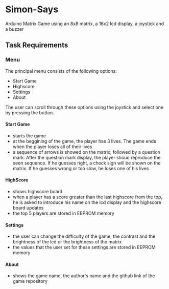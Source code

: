# Simon-Says
Arduino Matrix Game using an 8x8 matrix, a 16x2 lcd display, a joystick and a buzzer

## Task Requirements

### Menu

The principal menu consists of the following options:
- Start Game
- Highscore
- Settings
- About

The user can scroll through these options using the joystick and select one by pressing the button. 

#### Start Game
 - starts the game 
 - at the beggining of the game, the player has 3 lives. The game ends when the player loses all of their lives
 - a sequence of arrows is showed on the matrix, followed by a question mark. After the question mark display, the player shoud reproduce the seen sequence. If he guesses right, a check sign will be shown on the matrix. If he guesses wrong or too slow, he loses one of his lives
#### HighScore
 - shows  highscore board
 - when a player has a score greater than the last highscore from the top, he is asked to introduce his name on the lcd display and the highscore board updates
 - the top 5 players are stored in EEPROM memory
#### Settings
 - the user can change the difficulty of the game, the contrast and the brightness of the lcd or the brightness of the matrix
 - the values that the user set for these settings are stored in EEPROM memory
#### About
 - shows the game name, the author's name and the github link of the game repository
<br>

